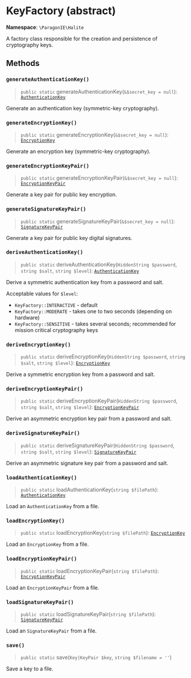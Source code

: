 # KeyFactory (abstract)

**Namespace**: `\ParagonIE\Halite`

A factory class responsible for the creation and persistence of cryptography
keys.

## Methods

### `generateAuthenticationKey()`

> `public static` generateAuthenticationKey(`&$secret_key = null`): [`AuthenticationKey`](Symmetric/AuthenticationKey.md)

Generate an authentication key (symmetric-key cryptography).
    
### `generateEncryptionKey()`

> `public static` generateEncryptionKey(`&$secret_key = null`): [`EncryptionKey`](Symmetric/EncryptionKey.md)

Generate an encryption key (symmetric-key cryptography).

### `generateEncryptionKeyPair()`

> `public static` generateEncryptionKeyPair(`&$secret_key = null`): [`EncryptionKeyPair`](EncryptionKeyPair.md)

Generate a key pair for public key encryption.

### `generateSignatureKeyPair()`

> `public static` generateSignatureKeyPair(`&$secret_key = null`): [`SignatureKeyPair`](SignatureKeyPair.md)

Generate a key pair for public key digital signatures.

### `deriveAuthenticationKey()`

> `public static` deriveAuthenticationKey(`HiddenString $password`, `string $salt`, `string $level`): [`AuthenticationKey`](Symmetric/AuthenticationKey.md)

Derive a symmetric authentication key from a password and salt.

Acceptable values for `$level`:

* `KeyFactory::INTERACTIVE` - default
* `KeyFactory::MODERATE` - takes one to two seconds (depending on hardware)
* `KeyFactory::SENSITIVE` - takes several seconds; recommended for mission critical cryptography keys
    
### `deriveEncryptionKey()`

> `public static` deriveEncryptionKey(`HiddenString $password`, `string $salt`, `string $level`): [`EncryptionKey`](Symmetric/EncryptionKey.md)

Derive a symmetric encryption key from a password and salt.

### `deriveEncryptionKeyPair()`

> `public static` deriveEncryptionKeyPair(`HiddenString $password`, `string $salt`, `string $level`): [`EncryptionKeyPair`](EncryptionKeyPair.md)

Derive an asymmetric encryption key pair from a password and salt.

### `deriveSignatureKeyPair()`

> `public static` deriveSignatureKeyPair(`HiddenString $password`, `string $salt`, `string $level`): [`SignatureKeyPair`](SignatureKeyPair.md)

Derive an asymmetric signature key pair from a password and salt.

### `loadAuthenticationKey()`

> `public static` loadAuthenticationKey(`string $filePath`): [`AuthenticationKey`](Symmetric/AuthenticationKey.md)

Load an `AuthenticationKey` from a file.

### `loadEncryptionKey()`

> `public static` loadEncryptionKey(`string $filePath`): [`EncryptionKey`](Symmetric/EncryptionKey.md)

Load an `EncryptionKey` from a file.

### `loadEncryptionKeyPair()`

> `public static` loadEncryptionKeyPair(`string $filePath`): [`EncryptionKeyPair`](EncryptionKeyPair.md)

Load an `EncryptionKeyPair` from a file.

### `loadSignatureKeyPair()`

> `public static` loadSignatureKeyPair(`string $filePath`): [`SignatureKeyPair`](SignatureKeyPair.md)

Load an `SignatureKeyPair` from a file.

### `save()`

> `public static` save(`Key|KeyPair $key`, `string $filename = ''`)

Save a key to a file.
